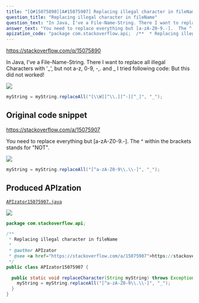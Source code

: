 ```yaml
---
title: "[Q#15075890][A#15075907] Replacing illegal character in fileName"
question_title: "Replacing illegal character in fileName"
question_text: "In Java, I've a File-Name-String. There I want to replace all illegal Characters with '_', but not a-z, 0-9, -,. and _ I tried following code: But this did not worked!"
answer_text: "You need to replace everything but [a-zA-Z0-9.-].  The ^ within the brackets stands for \"NOT\"."
apization_code: "package com.stackoverflow.api;  /**  * Replacing illegal character in fileName  *  * @author APIzator  * @see <a href=\"https://stackoverflow.com/a/15075907\">https://stackoverflow.com/a/15075907</a>  */ public class APIzator15075907 {    public static void replaceCharacter(String myString) throws Exception {     myString = myString.replaceAll(\"[^a-zA-Z0-9\\\\.\\\\-]\", \"_\");   } }"
---
```


https://stackoverflow.com/q/15075890

In Java, I&#x27;ve a File-Name-String. There I want to replace all illegal Characters with &#x27;_&#x27;, but not a-z, 0-9, -,. and _
I tried following code: But this did not worked!


<div class="code-logo"><img src="/stackoverflow.png" /></div>

```java
myString = myString.replaceAll("[\\W][^\\.][^-][^_]", "_");
```


## Original code snippet

https://stackoverflow.com/a/15075907

You need to replace everything but [a-zA-Z0-9.-]. 
The ^ within the brackets stands for &quot;NOT&quot;.

<div class="code-logo"><img src="/stackoverflow.png" /></div>

```java
myString = myString.replaceAll("[^a-zA-Z0-9\\.\\-]", "_");
```

## Produced APIzation

[`APIzator15075907.java`](https://github.com/pasqualesalza/apization-temp/raw/main/data/search/APIzator15075907.java)

<div class="code-logo"><img src="/apizator.png" /></div>

```java
package com.stackoverflow.api;

/**
 * Replacing illegal character in fileName
 *
 * @author APIzator
 * @see <a href="https://stackoverflow.com/a/15075907">https://stackoverflow.com/a/15075907</a>
 */
public class APIzator15075907 {

  public static void replaceCharacter(String myString) throws Exception {
    myString = myString.replaceAll("[^a-zA-Z0-9\\.\\-]", "_");
  }
}

```
